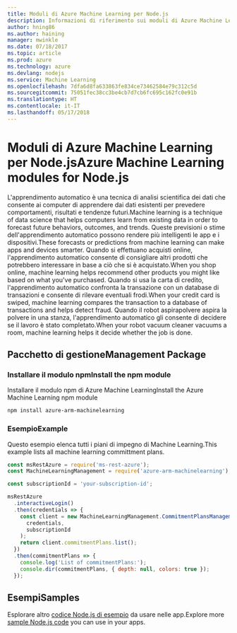 ```yaml
---
title: Moduli di Azure Machine Learning per Node.js
description: Informazioni di riferimento sui moduli di Azure Machine Learning per Node.js
author: hning86
ms.author: haining
manager: mwinkle
ms.date: 07/18/2017
ms.topic: article
ms.prod: azure
ms.technology: azure
ms.devlang: nodejs
ms.service: Machine Learning
ms.openlocfilehash: 7dfa6d8fa633863fe834ce73462584e79c312c5d
ms.sourcegitcommit: 75051fec38cc3be4cb7d7cb6fc695c162fc0e91b
ms.translationtype: HT
ms.contentlocale: it-IT
ms.lasthandoff: 05/17/2018
---
```

# <a name="azure-machine-learning-modules-for-nodejs"></a><span data-ttu-id="47dda-103">Moduli di Azure Machine Learning per Node.js</span><span class="sxs-lookup"><span data-stu-id="47dda-103">Azure Machine Learning modules for Node.js</span></span>

<span data-ttu-id="47dda-104">L'apprendimento automatico è una tecnica di analisi scientifica dei dati che consente ai computer di apprendere dai dati esistenti per prevedere comportamenti, risultati e tendenze futuri.</span><span class="sxs-lookup"><span data-stu-id="47dda-104">Machine learning is a technique of data science that helps computers learn from existing data in order to forecast future behaviors, outcomes, and trends.</span></span> <span data-ttu-id="47dda-105">Queste previsioni o stime dell'apprendimento automatico possono rendere più intelligenti le app e i dispositivi.</span><span class="sxs-lookup"><span data-stu-id="47dda-105">These forecasts or predictions from machine learning can make apps and devices smarter.</span></span> <span data-ttu-id="47dda-106">Quando si effettuano acquisti online, l'apprendimento automatico consente di consigliare altri prodotti che potrebbero interessare in base a ciò che si è acquistato.</span><span class="sxs-lookup"><span data-stu-id="47dda-106">When you shop online, machine learning helps recommend other products you might like based on what you've purchased.</span></span> <span data-ttu-id="47dda-107">Quando si usa la carta di credito, l'apprendimento automatico confronta la transazione con un database di transazioni e consente di rilevare eventuali frodi.</span><span class="sxs-lookup"><span data-stu-id="47dda-107">When your credit card is swiped, machine learning compares the transaction to a database of transactions and helps detect fraud.</span></span> <span data-ttu-id="47dda-108">Quando il robot aspirapolvere aspira la polvere in una stanza, l'apprendimento automatico gli consente di decidere se il lavoro è stato completato.</span><span class="sxs-lookup"><span data-stu-id="47dda-108">When your robot vacuum cleaner vacuums a room, machine learning helps it decide whether the job is done.</span></span>

## <a name="management-package"></a><span data-ttu-id="47dda-109">Pacchetto di gestione</span><span class="sxs-lookup"><span data-stu-id="47dda-109">Management Package</span></span>


### <a name="install-the-npm-module"></a><span data-ttu-id="47dda-110">Installare il modulo npm</span><span class="sxs-lookup"><span data-stu-id="47dda-110">Install the npm module</span></span>

<span data-ttu-id="47dda-111">Installare il modulo npm di Azure Machine Learning</span><span class="sxs-lookup"><span data-stu-id="47dda-111">Install the Azure Machine Learning npm module</span></span>

```bash
npm install azure-arm-machinelearning
```

### <a name="example"></a><span data-ttu-id="47dda-112">Esempio</span><span class="sxs-lookup"><span data-stu-id="47dda-112">Example</span></span>

<span data-ttu-id="47dda-113">Questo esempio elenca tutti i piani di impegno di Machine Learning.</span><span class="sxs-lookup"><span data-stu-id="47dda-113">This example lists all machine learning committment plans.</span></span>

```javascript
const msRestAzure = require('ms-rest-azure');
const MachineLearningManagement = require('azure-arm-machinelearning');

const subscriptionId = 'your-subscription-id';

msRestAzure
  .interactiveLogin()
  .then(credentials => {
    const client = new MachineLearningManagement.CommitmentPlansManagementClient(
      credentials,
      subscriptionId
    );
    return client.commitmentPlans.list();
  })
  .then(commitmentPlans => {
    console.log('List of commitmentPlans:');
    console.dir(commitmentPlans, { depth: null, colors: true });
  });
```

## <a name="samples"></a><span data-ttu-id="47dda-114">Esempi</span><span class="sxs-lookup"><span data-stu-id="47dda-114">Samples</span></span>

<span data-ttu-id="47dda-115">Esplorare altro [codice Node.js di esempio](https://azure.microsoft.com/resources/samples/?platform=nodejs) da usare nelle app.</span><span class="sxs-lookup"><span data-stu-id="47dda-115">Explore more [sample Node.js code](https://azure.microsoft.com/resources/samples/?platform=nodejs) you can use in your apps.</span></span>
